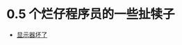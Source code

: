 # 0.5 个烂仔程序员的一些扯犊子
- [显示器坏了](../pages/23.8.18-显示器坏了.md)


<custom-directory />
<script setup>
import customDirectory from './components/customDirectory.vue'
</script>



